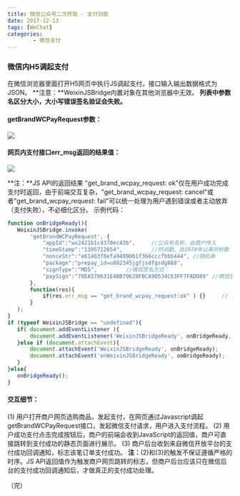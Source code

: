 ```yaml
---
title: 微信公众号二次开饭 - 支付功能
date: 2017-12-13
tags: [WeChat]
categories: 
        - 微信支付
---
```

### 微信内H5调起支付
在微信浏览器里面打开H5网页中执行JS调起支付。接口输入输出数据格式为JSON。
**注意：**WeixinJSBridge内置对象在其他浏览器中无效。
**列表中参数名区分大小，大小写错误签名验证会失败。**
#### getBrandWCPayRequest参数：
![](/images/weixin1.png)

#### 网页内支付接口err_msg返回的结果值：
![](/images/weixin2.png)
<!-- more -->
**注：**JS API的返回结果 "get_brand_wcpay_request: ok"仅在用户成功完成支付时返回，由于前端交互复杂，"get_brand_wcpay_request: cancel"或者"get_brand_wcpay_request: fail"可以统一处理为用户遇到错误或者主动放弃（支付失败），不必细化区分。
示例代码：
``` javascript
function onBridgeReady(){
   WeixinJSBridge.invoke(
       'getBrandWCPayRequest', {
           "appId":"wx2421b1c4370ec43b",     //公众号名称，由商户传入     
           "timeStamp":"1395712654",         //时间戳，自1970年以来的秒数     
           "nonceStr":"e61463f8efa94090b1f366cccfbbb444", //随机串     
           "package":"prepay_id=u802345jgfjsdfgsdg888",     
           "signType":"MD5",         //微信签名方式：     
           "paySign":"70EA570631E4BB79628FBCA90534C63FF7FADD89" //微信签名 
       },
       function(res){     
           if(res.err_msg == "get_brand_wcpay_request:ok" ) {}     // 使用以上方式判断前端返回,微信团队郑重提示：res.err_msg将在用户支付成功后返回    ok，但并不保证它绝对可靠。 
       }
   ); 
}
if (typeof WeixinJSBridge == "undefined"){
   if( document.addEventListener ){
       document.addEventListener('WeixinJSBridgeReady', onBridgeReady, false);
   }else if (document.attachEvent){
       document.attachEvent('WeixinJSBridgeReady', onBridgeReady); 
       document.attachEvent('onWeixinJSBridgeReady', onBridgeReady);
   }
}else{
   onBridgeReady();
}
```
#### 交互细节：
(1) 用户打开商户网页选购商品，发起支付，在网页通过Javascript调起getBrandWCPayRequest接口，发起微信支付请求，用户进入支付流程。
(2) 用户成功支付点击完成按钮后，商户的前端会收到JavaScript的返回值，商户可直接跳转到支付成功的静态页面进行展示。
(3) 商户后台收到来自微信开放平台的支付成功回调通知，标志该笔订单支付成功。 
**注：**(2)和(3)的触发不保证遵循严格的时序。JS API返回值作为触发商户网页跳转的标志，但商户后台应该只在微信后台的支付成功回调通知后，才做真正的支付成功处理。

（完）